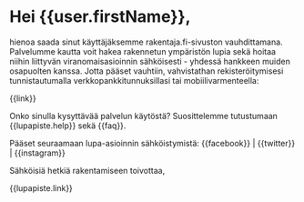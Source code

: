 # Hei {{user.firstName}},

hienoa saada sinut k&auml;ytt&auml;j&auml;ksemme rakentaja.fi-sivuston vauhdittamana. Palvelumme kautta voit hakea rakennetun ymp&auml;rist&ouml;n lupia sek&auml; hoitaa niihin liittyv&auml;n viranomaisasioinnin s&auml;hk&ouml;isesti - yhdess&auml; hankkeen muiden osapuolten kanssa. Jotta p&auml;&auml;set vauhtiin, vahvistathan rekister&ouml;itymisesi tunnistautumalla verkkopankkitunnuksillasi tai mobiilivarmenteella:

{{link}}

Onko sinulla kysytt&auml;v&auml;&auml; palvelun k&auml;yt&ouml;st&auml;? Suosittelemme tutustumaan {{lupapiste.help}} sek&auml; {{faq}}.

P&auml;&auml;set seuraamaan lupa-asioinnin s&auml;hk&ouml;istymist&auml;: {{facebook}} | {{twitter}} | {{instagram}}

S&auml;hk&ouml;isi&auml; hetki&auml; rakentamiseen toivottaa,

{{lupapiste.link}}